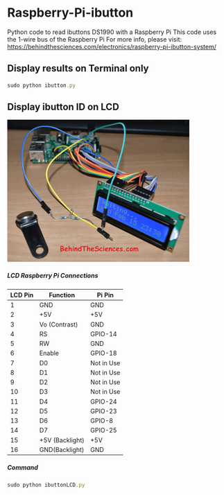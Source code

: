 # Raspberry-Pi-ibutton
Python code to read ibuttons DS1990 with a Raspberry Pi
This code uses the 1-wire bus of the Raspberry Pi
For more info, please visit:
https://behindthesciences.com/electronics/raspberry-pi-ibutton-system/

## Display results on Terminal only
```ruby
sudo python ibutton.py
```
## Display ibutton ID on LCD
![LCD_Pi_Ibutton](https://github.com/BehindTheSciences/Raspberry-Pi-ibutton/blob/master/Raspberry-Pi-Ibutton-LCD-2.png)
##### LCD Raspberry Pi Connections

|LCD Pin|	Function |	Pi Pin |
|------|------|------|
|1|	GND|	GND|
|2|	+5V	|+5V|
|3|	Vo (Contrast)|	GND|
|4|	RS	|GPIO-14|
|5|	RW	|GND|
|6|	Enable|	GPIO-18|
|7|	D0	|Not in Use|
|8|	D1	|Not in Use|
|9|	D2	|Not in Use|
|10|	D3|	Not in Use|
|11	|D4	|GPIO-24|
|12	|D5	|GPIO-23|
|13|	D6|	GPIO-8|
|14	|D7	|GPIO-25|
|15|	+5V (Backlight)|	+5V|
|16	|GND(Backlight)|	GND|

##### Command
```ruby
sudo python ibuttonLCD.py
```
